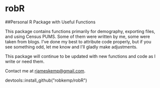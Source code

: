 robR
====

##Personal R Package with Useful Functions

This package contains functions primarily for demography, exporting files, and using Census PUMS.
Some of them were written by me, some were taken from blogs.  I've done my best to attribute code properly,
but if you see something odd, let me know and I'll gladly make adjustments.  

This package will continue to be updated with new functions and code as I write or need them.

Contact me at <rjameskemp@gmail.com>.

devtools::install_github("robkemp/robR")

